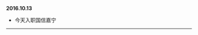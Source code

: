 **2016.10.13**

* 今天入职国信嘉宁

-------------------------------------------------------------------------------

